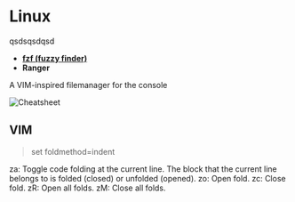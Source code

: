# Linux

<div class="mdc-card">
  <div class="mdc-card__primary-action" tabindex="0">
    <!-- content within actionable area -->
  </div>

  qsdsqsdqsd
  <!-- ... content ... -->
</div>

- <b>[fzf (fuzzy finder)](../fzf)</b> <badge-stars repo='junegunn/fzf'></badge-stars> <badge-doc href="https://github.com/junegunn/fzf#table-of-contents"></badge-doc>
- <b>Ranger</b> <badge-stars repo='ranger/ranger'></badge-stars> <badge-doc href="https://ranger.github.io"></badge-doc>

 A VIM-inspired filemanager for the console


![Cheatsheet](https://ranger.github.io/cheatsheet.png)


## VIM


> set foldmethod=indent


  za: Toggle code folding at the current line. The block that the current line belongs to is folded (closed) or unfolded (opened).
  zo: Open fold.
  zc: Close fold.
  zR: Open all folds.
  zM: Close all folds.
